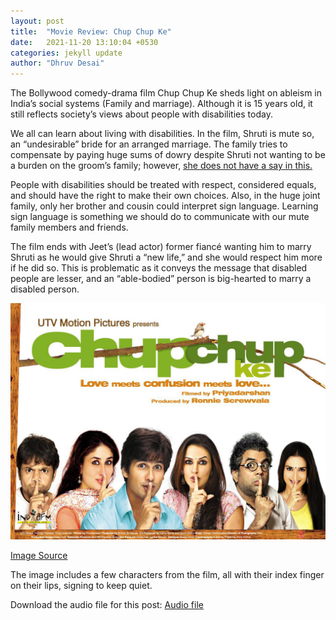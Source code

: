 ```yaml
---
layout: post
title:  "Movie Review: Chup Chup Ke"
date:   2021-11-20 13:10:04 +0530
categories: jekyll update
author: "Dhruv Desai"
---
```

The Bollywood comedy-drama film Chup Chup Ke sheds light on ableism in India’s social systems (Family and marriage). Although it is 15 years old, it still reflects society’s views about people with disabilities today.

We all can learn about living with disabilities. In the film, Shruti is mute so, an “undesirable” bride for an arranged marriage. The family tries to compensate by paying huge sums of dowry despite Shruti not wanting to be a burden on the groom’s family; however, [she does not have a say in this.](https://www.youtube.com/watch?v=EgwNzPOYWF8) 

People with disabilities should be treated with respect, considered equals, and should have the right to make their own choices. Also, in the huge joint family, only her brother and cousin could interpret sign language. Learning sign language is something we should do to communicate with our mute family members and friends. 

The film ends with Jeet’s (lead actor) former fiancé wanting him to marry Shruti as he would give Shruti a “new life,” and she would respect him more if he did so. This is problematic as it conveys the message that disabled people are lesser, and an “able-bodied” person is big-hearted to marry a disabled person.

![Chup-Chup-ke]( /assets/images/chup-chup-ke.jpg "Poster: Chup Chup ke")

[Image Source](https://www.bollywoodhungama.com/)

The image includes a few characters from the film, all with their index finger on their lips, signing to keep quiet.

Download the audio file for this post: [Audio file](https://github.com/Group-8-itd/Group-8-itd.github.io/blob/master/assets/audio/chup-chup-ke.mp3?raw=true)